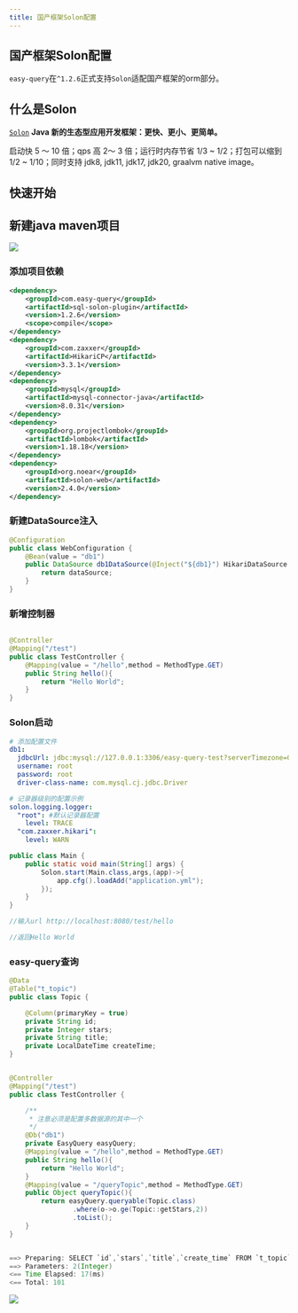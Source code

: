 ```yaml
---
title: 国产框架Solon配置
---
```


## 国产框架Solon配置

`easy-query`在`^1.2.6`正式支持`Solon`适配国产框架的orm部分。

## 什么是Solon
[`Solon`](https://solon.noear.org/) **Java 新的生态型应用开发框架：更快、更小、更简单。**

启动快 5 ～ 10 倍；qps 高 2～ 3 倍；运行时内存节省 1/3 ~ 1/2；打包可以缩到 1/2 ~ 1/10；同时支持 jdk8, jdk11, jdk17, jdk20, graalvm native image。

## 快速开始
## 新建java maven项目

<img src="/easy-qeury-solon-web-install.png">

### 添加项目依赖
```xml
<dependency>
    <groupId>com.easy-query</groupId>
    <artifactId>sql-solon-plugin</artifactId>
    <version>1.2.6</version>
    <scope>compile</scope>
</dependency>
<dependency>
    <groupId>com.zaxxer</groupId>
    <artifactId>HikariCP</artifactId>
    <version>3.3.1</version>
</dependency>
<dependency>
    <groupId>mysql</groupId>
    <artifactId>mysql-connector-java</artifactId>
    <version>8.0.31</version>
</dependency>
<dependency>
    <groupId>org.projectlombok</groupId>
    <artifactId>lombok</artifactId>
    <version>1.18.18</version>
</dependency>
<dependency>
    <groupId>org.noear</groupId>
    <artifactId>solon-web</artifactId>
    <version>2.4.0</version>
</dependency>
```

### 新建DataSource注入
```java
@Configuration
public class WebConfiguration {
    @Bean(value = "db1")
    public DataSource db1DataSource(@Inject("${db1}") HikariDataSource dataSource){
        return dataSource;
    }
}

```

### 新增控制器
```java

@Controller
@Mapping("/test")
public class TestController {
    @Mapping(value = "/hello",method = MethodType.GET)
    public String hello(){
        return "Hello World";
    }
}
```

### Solon启动
```yml
# 添加配置文件
db1:
  jdbcUrl: jdbc:mysql://127.0.0.1:3306/easy-query-test?serverTimezone=GMT%2B8&characterEncoding=utf-8&useSSL=false&allowMultiQueries=true&rewriteBatchedStatements=true
  username: root
  password: root
  driver-class-name: com.mysql.cj.jdbc.Driver

# 记录器级别的配置示例
solon.logging.logger:
  "root": #默认记录器配置
    level: TRACE
  "com.zaxxer.hikari":
    level: WARN
```

```java
public class Main {
    public static void main(String[] args) {
        Solon.start(Main.class,args,(app)->{
            app.cfg().loadAdd("application.yml");
        });
    }
}

//输入url http://localhost:8080/test/hello

//返回Hello World
```

### easy-query查询
```java
@Data
@Table("t_topic")
public class Topic {

    @Column(primaryKey = true)
    private String id;
    private Integer stars;
    private String title;
    private LocalDateTime createTime;
}


@Controller
@Mapping("/test")
public class TestController {

    /**
     * 注意必须是配置多数据源的其中一个
     */
    @Db("db1")
    private EasyQuery easyQuery;
    @Mapping(value = "/hello",method = MethodType.GET)
    public String hello(){
        return "Hello World";
    }
    @Mapping(value = "/queryTopic",method = MethodType.GET)
    public Object queryTopic(){
        return easyQuery.queryable(Topic.class)
                .where(o->o.ge(Topic::getStars,2))
                .toList();
    }
}


==> Preparing: SELECT `id`,`stars`,`title`,`create_time` FROM `t_topic` WHERE `stars` >= ?
==> Parameters: 2(Integer)
<== Time Elapsed: 17(ms)
<== Total: 101

```

<img src="/easy-query-solon-web-query-topic.png" />